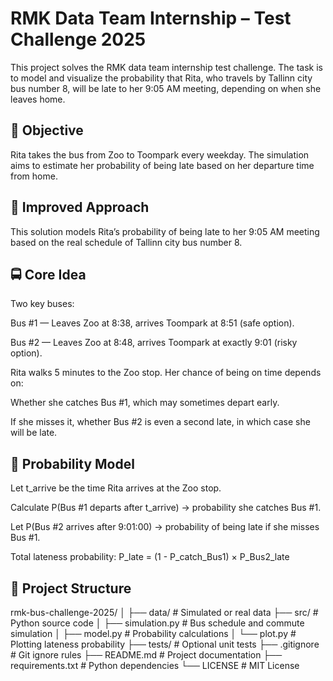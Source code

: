 # RMK Data Team Internship – Test Challenge 2025

This project solves the RMK data team internship test challenge. The task is to model and visualize the probability that Rita, who travels by Tallinn city bus number 8, will be late to her 9:05 AM meeting, depending on when she leaves home.

## 🚀 Objective

Rita takes the bus from Zoo to Toompark every weekday. The simulation aims to estimate her probability of being late based on her departure time from home.

## 🧠 Improved Approach

This solution models Rita’s probability of being late to her 9:05 AM meeting based on the real schedule of Tallinn city bus number 8.

## 🚍 Core Idea

Two key buses:

Bus #1 — Leaves Zoo at 8:38, arrives Toompark at 8:51 (safe option).

Bus #2 — Leaves Zoo at 8:48, arrives Toompark at exactly 9:01 (risky option).

Rita walks 5 minutes to the Zoo stop. Her chance of being on time depends on:

Whether she catches Bus #1, which may sometimes depart early.

If she misses it, whether Bus #2 is even a second late, in which case she will be late.

## 🎲 Probability Model

Let t_arrive be the time Rita arrives at the Zoo stop.

Calculate P(Bus #1 departs after t_arrive) → probability she catches Bus #1.

Let P(Bus #2 arrives after 9:01:00) → probability of being late if she misses Bus #1.

Total lateness probability: P_late = (1 - P_catch_Bus1) × P_Bus2_late

## 📁 Project Structure

rmk-bus-challenge-2025/
│
├── data/ # Simulated or real data
├── src/ # Python source code
│ ├── simulation.py # Bus schedule and commute simulation
│ ├── model.py # Probability calculations
│ └── plot.py # Plotting lateness probability
├── tests/ # Optional unit tests
├── .gitignore # Git ignore rules
├── README.md # Project documentation
├── requirements.txt # Python dependencies
└── LICENSE # MIT License
